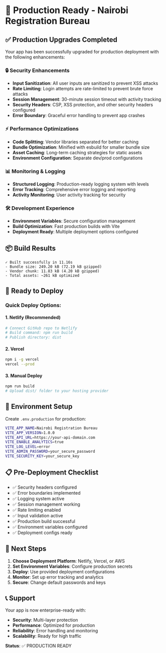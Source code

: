 # 🚀 Production Ready - Nairobi Registration Bureau

## ✅ Production Upgrades Completed

Your app has been successfully upgraded for production deployment with the following enhancements:

### 🔒 Security Enhancements
- **Input Sanitization**: All user inputs are sanitized to prevent XSS attacks
- **Rate Limiting**: Login attempts are rate-limited to prevent brute force attacks
- **Session Management**: 30-minute session timeout with activity tracking
- **Security Headers**: CSP, XSS protection, and other security headers configured
- **Error Boundary**: Graceful error handling to prevent app crashes

### ⚡ Performance Optimizations
- **Code Splitting**: Vendor libraries separated for better caching
- **Bundle Optimization**: Minified with esbuild for smaller bundle size
- **Asset Caching**: Long-term caching strategies for static assets
- **Environment Configuration**: Separate dev/prod configurations

### 📊 Monitoring & Logging
- **Structured Logging**: Production-ready logging system with levels
- **Error Tracking**: Comprehensive error logging and reporting
- **Activity Monitoring**: User activity tracking for security

### 🛠️ Development Experience
- **Environment Variables**: Secure configuration management
- **Build Optimization**: Fast production builds with Vite
- **Deployment Ready**: Multiple deployment options configured

## 📦 Build Results
```
✓ Built successfully in 11.16s
- Bundle size: 249.20 kB (72.19 kB gzipped)
- Vendor chunk: 11.83 kB (4.20 kB gzipped)
- Total assets: ~261 kB optimized
```

## 🚀 Ready to Deploy

### Quick Deploy Options:

#### 1. Netlify (Recommended)
```bash
# Connect GitHub repo to Netlify
# Build command: npm run build
# Publish directory: dist
```

#### 2. Vercel
```bash
npm i -g vercel
vercel --prod
```

#### 3. Manual Deploy
```bash
npm run build
# Upload dist/ folder to your hosting provider
```

## 🔧 Environment Setup

Create `.env.production` for production:
```bash
VITE_APP_NAME=Nairobi Registration Bureau
VITE_APP_VERSION=1.0.0
VITE_API_URL=https://your-api-domain.com
VITE_ENABLE_ANALYTICS=true
VITE_LOG_LEVEL=error
VITE_ADMIN_PASSWORD=your_secure_password
VITE_SECURITY_KEY=your_secure_key
```

## 📋 Pre-Deployment Checklist

- ✅ Security headers configured
- ✅ Error boundaries implemented
- ✅ Logging system active
- ✅ Session management working
- ✅ Rate limiting enabled
- ✅ Input validation active
- ✅ Production build successful
- ✅ Environment variables configured
- ✅ Deployment configs ready

## 🎯 Next Steps

1. **Choose Deployment Platform**: Netlify, Vercel, or AWS
2. **Set Environment Variables**: Configure production secrets
3. **Deploy**: Use provided deployment configurations
4. **Monitor**: Set up error tracking and analytics
5. **Secure**: Change default passwords and keys

## 📞 Support

Your app is now enterprise-ready with:
- **Security**: Multi-layer protection
- **Performance**: Optimized for production
- **Reliability**: Error handling and monitoring
- **Scalability**: Ready for high traffic

**Status**: ✅ PRODUCTION READY